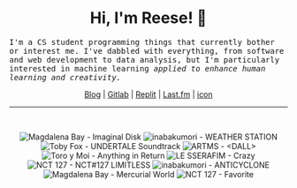 <h1 align="center">Hi, I'm Reese! 👋</h1>

<p><samp>I'm a CS student programming things that currently bother or interest me. I've dabbled with everything, from software and web development to data analysis, but I'm particularly interested in machine learning <i>applied to enhance human learning and creativity.</i></p></samp>

<p align="center">
 <a href="https://renys.dev">Blog</a> | <a href="https://gitlab.com/renys">Gitlab</a> | <a href="https://replit.com/@renys">Replit</a> | <a href="https://last.fm/user/emperte">Last.fm</a> | <a href="https://picrew.me/en/image_maker/2243240">icon</a>
</p>

<hr class="dotted">
<br>
<!-- lastfm -->
<p align="center"><img src="https://lastfm.freetls.fastly.net/i/u/64s/40e357a8c9962876e806cc5328a383e0.jpg" title="Magdalena Bay - Imaginal Disk"> <img src="https://lastfm.freetls.fastly.net/i/u/64s/3a48ba4f44a6c3464a1e4164aec84345.jpg" title="inabakumori - WEATHER STATION"> <img src="https://lastfm.freetls.fastly.net/i/u/64s/bef3b7367a786c6a4299894d930c7dfb.jpg" title="Toby Fox - UNDERTALE Soundtrack"> <img src="https://lastfm.freetls.fastly.net/i/u/64s/25eb1503aeb96fb6b37b3e1d961d7685.jpg" title="ARTMS - <DALL>"> <img src="https://lastfm.freetls.fastly.net/i/u/64s/8ccf46329bfb46e0ab7ffced0b1ba8d2.png" title="Toro y Moi - Anything in Return"> <img src="https://lastfm.freetls.fastly.net/i/u/64s/32a51da6fd63d367f90d237a496837f5.jpg" title="LE SSERAFIM - Crazy"> <img src="https://lastfm.freetls.fastly.net/i/u/64s/0bc9bad640ababf672f14a69f90147e8.jpg" title="NCT 127 - NCT#127 LIMITLESS"> <img src="https://lastfm.freetls.fastly.net/i/u/64s/b2a8d04f872054226df475aeba7247ca.jpg" title="inabakumori - ANTICYCLONE"> <img src="https://lastfm.freetls.fastly.net/i/u/64s/c1b18f7dd5f2b262a96288bfa2330ad2.jpg" title="Magdalena Bay - Mercurial World"> <img src="https://lastfm.freetls.fastly.net/i/u/64s/eb286604339256146f7f8c58651a6198.png" title="NCT 127 - Favorite"> </p>
